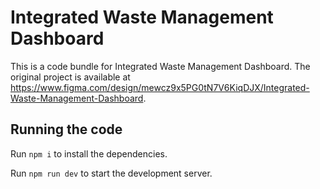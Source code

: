 
  # Integrated Waste Management Dashboard

  This is a code bundle for Integrated Waste Management Dashboard. The original project is available at https://www.figma.com/design/mewcz9x5PG0tN7V6KiqDJX/Integrated-Waste-Management-Dashboard.

  ## Running the code

  Run `npm i` to install the dependencies.

  Run `npm run dev` to start the development server.
  